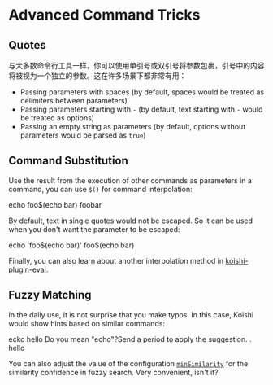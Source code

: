# Advanced Command Tricks

## Quotes

与大多数命令行工具一样，你可以使用单引号或双引号将参数包裹，引号中的内容将被视为一个独立的参数。这在许多场景下都非常有用：

- Passing parameters with spaces (by default, spaces would be treated as delimiters between parameters)
- Passing parameters starting with `-` (by default, text starting with `-` would be treated as options)
- Passing an empty string as parameters (by default, options without parameters would be parsed as `true`)

## Command Substitution

Use the result from the execution of other commands as parameters in a command, you can use `$()` for command interpolation:

<chat-panel>
<chat-message nickname="Alice">echo foo$(echo bar)</chat-message>
<chat-message nickname="Koishi">foobar</chat-message>
</chat-panel>

By default, text in single quotes would not be escaped. So it can be used when you don't want the parameter to be escaped:

<chat-panel>
<chat-message nickname="Alice">echo 'foo$(echo bar)'</chat-message>
<chat-message nickname="Koishi">foo$(echo bar)</chat-message>
</chat-panel>

Finally, you can also learn about another interpolation method in [koishi-plugin-eval](https://eval.koishi.chat).

## Fuzzy Matching

In the daily use, it is not surprise that you make typos. In this case, Koishi would show hints based on similar commands:

<chat-panel>
<chat-message nickname="Alice">ecko hello</chat-message>
<chat-message nickname="Koishi">Do you mean "echo"?Send a period to apply the suggestion.</chat-message>
<chat-message nickname="Alice">.</chat-message>
<chat-message nickname="Koishi">hello</chat-message>
</chat-panel>

You can also adjust the value of the configuration [`minSimilarity`](../../api/core/app.md#options-minsimilarity) for the similarity confidence in fuzzy search. Very convenient, isn't it?
